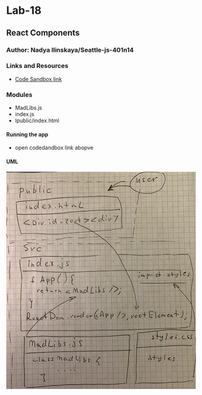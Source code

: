 # Lab-18

## React Components

### Author: Nadya Ilinskaya/Seattle-js-401n14

### Links and Resources

- [Code Sandbox link](https://codesandbox.io/s/wizardly-lamarr-qzuon)

### Modules

- MadLibs.js
- index.js
- lpublic/index.html

#### Running the app

- open codedandbox link abopve

#### UML

![ UML](/assets/lab-18-uml.jpg)
